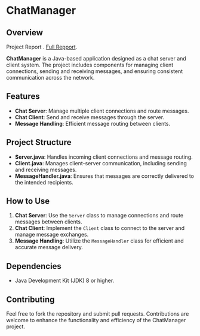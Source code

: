 # ChatManager

## Overview
Project Report .
[Full Repport](https://github.com/Silent0Wings/ChatManager/blob/994e024f8392feb68ff29fa1d53fb9b8367405db/Github.pdf).

**ChatManager** is a Java-based application designed as a chat server and client system. The project includes components for managing client connections, sending and receiving messages, and ensuring consistent communication across the network.

## Features
- **Chat Server**: Manage multiple client connections and route messages.
- **Chat Client**: Send and receive messages through the server.
- **Message Handling**: Efficient message routing between clients.

## Project Structure

- **Server.java**: Handles incoming client connections and message routing.
- **Client.java**: Manages client-server communication, including sending and receiving messages.
- **MessageHandler.java**: Ensures that messages are correctly delivered to the intended recipients.

## How to Use
1. **Chat Server**: Use the `Server` class to manage connections and route messages between clients.
2. **Chat Client**: Implement the `Client` class to connect to the server and manage message exchanges.
3. **Message Handling**: Utilize the `MessageHandler` class for efficient and accurate message delivery.

## Dependencies
- Java Development Kit (JDK) 8 or higher.

## Contributing
Feel free to fork the repository and submit pull requests. Contributions are welcome to enhance the functionality and efficiency of the ChatManager project.
